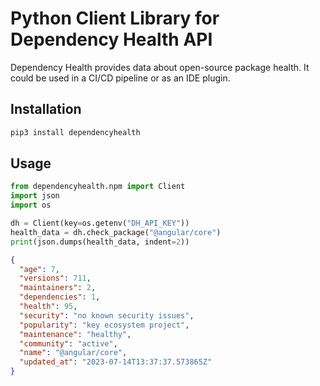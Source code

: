# Python Client Library for Dependency Health API

Dependency Health provides data about open-source package health. 
It could be used in a CI/CD pipeline or as an IDE plugin.

## Installation

```bash
pip3 install dependencyhealth
```

## Usage

```python
from dependencyhealth.npm import Client
import json
import os

dh = Client(key=os.getenv("DH_API_KEY"))
health_data = dh.check_package("@angular/core")
print(json.dumps(health_data, indent=2))
```

```json
{
  "age": 7,
  "versions": 711,
  "maintainers": 2,
  "dependencies": 1,
  "health": 95,
  "security": "no known security issues",
  "popularity": "key ecosystem project",
  "maintenance": "healthy",
  "community": "active",
  "name": "@angular/core",
  "updated_at": "2023-07-14T13:37:37.573865Z"
}
```